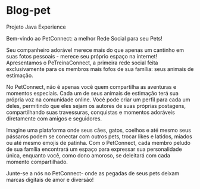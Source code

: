 # Blog-pet
Projeto Java Experience


Bem-vindo ao PetConnect: a melhor Rede Social para seu Pets!

Seu companheiro adorável merece mais do que apenas um cantinho em suas fotos pessoais - merece seu próprio espaço na internet! Apresentamos o PeTreinaConnect, a primeira rede social feita exclusivamente para os membros mais fofos de sua família: seus animais de estimação.

No PetConnect, não é apenas você quem compartilha as aventuras e momentos especiais. Cada um de seus animais de estimação terá sua própria voz na comunidade online. Você pode criar um perfil para cada um deles, permitindo que eles sejam os autores de suas próprias postagens, compartilhando suas travessuras, conquistas e momentos adoráveis diretamente com amigos e seguidores.

Imagine uma plataforma onde seus cães, gatos, coelhos e até mesmo seus pássaros podem se conectar com outros pets, trocar likes e latidos, miados ou até mesmo emojis de patinha. Com o PetConnect, cada membro peludo de sua família encontrará um espaço para expressar sua personalidade única, enquanto você, como dono amoroso, se deleitará com cada momento compartilhado.

Junte-se a nós no PetConnect- onde as pegadas de seus pets deixam marcas digitais de amor e diversão!
